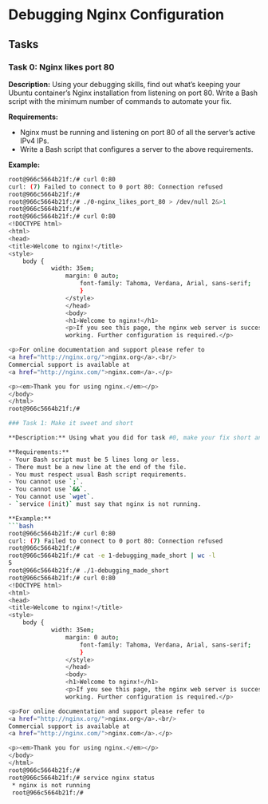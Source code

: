 # Debugging Nginx Configuration

## Tasks

### Task 0: Nginx likes port 80

**Description:** Using your debugging skills, find out what’s keeping your Ubuntu container’s Nginx installation from listening on port 80. Write a Bash script with the minimum number of commands to automate your fix.

**Requirements:**
- Nginx must be running and listening on port 80 of all the server’s active IPv4 IPs.
- Write a Bash script that configures a server to the above requirements.

**Example:**
```bash
root@966c5664b21f:/# curl 0:80
curl: (7) Failed to connect to 0 port 80: Connection refused
root@966c5664b21f:/#
root@966c5664b21f:/# ./0-nginx_likes_port_80 > /dev/null 2&>1
root@966c5664b21f:/#
root@966c5664b21f:/# curl 0:80
<!DOCTYPE html>
<html>
<head>
<title>Welcome to nginx!</title>
<style>
    body {
            width: 35em;
	            margin: 0 auto;
		            font-family: Tahoma, Verdana, Arial, sans-serif;
			        }
				</style>
				</head>
				<body>
				<h1>Welcome to nginx!</h1>
				<p>If you see this page, the nginx web server is successfully installed and
				working. Further configuration is required.</p>

<p>For online documentation and support please refer to
<a href="http://nginx.org/">nginx.org</a>.<br/>
Commercial support is available at
<a href="http://nginx.com/">nginx.com</a>.</p>

<p><em>Thank you for using nginx.</em></p>
</body>
</html>
root@966c5664b21f:/#

### Task 1: Make it sweet and short

**Description:** Using what you did for task #0, make your fix short and sweet.

**Requirements:**
- Your Bash script must be 5 lines long or less.
- There must be a new line at the end of the file.
- You must respect usual Bash script requirements.
- You cannot use `;`.
- You cannot use `&&`.
- You cannot use `wget`.
- `service (init)` must say that nginx is not running.

**Example:**
```bash
root@966c5664b21f:/# curl 0:80
curl: (7) Failed to connect to 0 port 80: Connection refused
root@966c5664b21f:/#
root@966c5664b21f:/# cat -e 1-debugging_made_short | wc -l
5
root@966c5664b21f:/# ./1-debugging_made_short
root@966c5664b21f:/# curl 0:80
<!DOCTYPE html>
<html>
<head>
<title>Welcome to nginx!</title>
<style>
    body {
            width: 35em;
	            margin: 0 auto;
		            font-family: Tahoma, Verdana, Arial, sans-serif;
			        }
				</style>
				</head>
				<body>
				<h1>Welcome to nginx!</h1>
				<p>If you see this page, the nginx web server is successfully installed and
				working. Further configuration is required.</p>

<p>For online documentation and support please refer to
<a href="http://nginx.org/">nginx.org</a>.<br/>
Commercial support is available at
<a href="http://nginx.com/">nginx.com</a>.</p>

<p><em>Thank you for using nginx.</em></p>
</body>
</html>
root@966c5664b21f:/#
root@966c5664b21f:/# service nginx status
 * nginx is not running
 root@966c5664b21f:/#
 